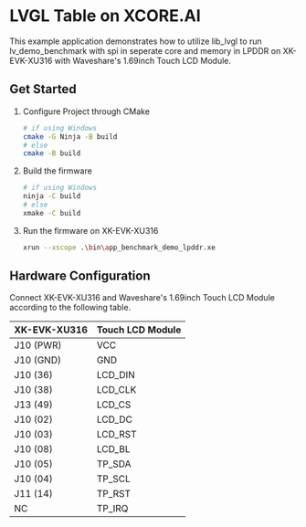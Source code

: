 LVGL Table on XCORE.AI
======================

This example application demonstrates how to utilize lib_lvgl to run lv_demo_benchmark with spi in seperate core and memory in LPDDR on XK-EVK-XU316 with Waveshare's 1.69inch Touch LCD Module.

## Get Started
1. Configure Project through CMake 
    ```bash
    # if using Windows
    cmake -G Ninja -B build
    # else
    cmake -B build
    ```

2. Build the firmware
    ```bash
    # if using Windows
    ninja -C build
    # else
    xmake -C build
    ```

3. Run the firmware on XK-EVK-XU316
    ```bash
    xrun --xscope .\bin\app_benchmark_demo_lpddr.xe
    ```

## Hardware Configuration

Connect XK-EVK-XU316 and Waveshare's 1.69inch Touch LCD Module according to the following table.

|XK-EVK-XU316|Touch LCD Module|
|------------|----------------|
|J10 (PWR)|VCC|
|J10 (GND)|GND|
|J10 (36)|LCD_DIN|
|J10 (38)|LCD_CLK|
|J13 (49)|LCD_CS|
|J10 (02)|LCD_DC|
|J10 (03)|LCD_RST|
|J10 (08)|LCD_BL|
|J10 (05)|TP_SDA|
|J10 (04)|TP_SCL|
|J11 (14)|TP_RST|
|NC|TP_IRQ|